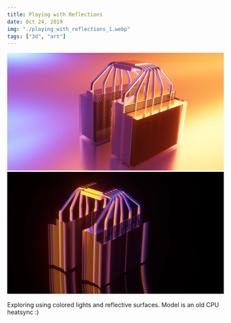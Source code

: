 ```yaml
---
title: Playing with Reflections
date: Oct 24, 2019
img: "./playing_with_reflections_1.webp"
tags: ["3d", "art"]
---
```


![](./playing_with_reflections_1.webp)
![](./playing_with_reflections_2.webp)

Exploring using colored lights and reflective surfaces. Model is an old CPU heatsync :)
